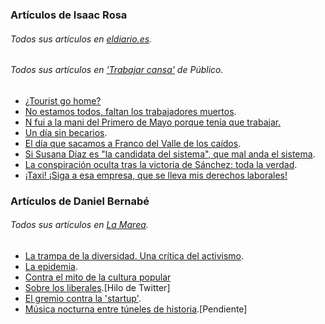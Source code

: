 ### Artículos de Isaac Rosa
###### Todos sus artículos en [eldiario.es](http://www.eldiario.es/autores/isaac_rosa/).
###### Todos sus artículos en ['Trabajar cansa'](http://blogs.publico.es/trabajarcansa/) de Público.

- [¿Tourist go home?](http://www.eldiario.es/zonacritica/turistificacion_airbnb_gentrificacion_6_632796722.html)
- [No estamos todos, faltan los trabajadores muertos](http://www.eldiario.es/zonacritica/trabajadores_muertos_accidentes_6_637696235.html).
- [N fui a la mani del Primero de Mayo porque tenía que trabajar.](http://www.eldiario.es/zonacritica/primero_de_mayo_trabajo_6_639096096.html)
- [Un día sin becarios](http://www.eldiario.es/zonacritica/becarios_restaurantes_michelin_6_640146017.html).
- [El día que sacamos a Franco del Valle de los caídos](https://twitter.com/HogarSocialGran/status/870000776545878017).
- [Si Susana Díaz es "la candidata del sistema", que mal anda el sistema](http://www.eldiario.es/zonacritica/Susana_Diaz_candidata_del_sistema_6_645045526.html).
- [La conspiración oculta tras la victoria de Sánchez: toda la verdad](http://www.eldiario.es/zonacritica/Pedro_Sanchez_PSOE_conspiracion_6_646445378.html).
- [¡Taxi! ¡Siga a esa empresa, que se lleva mis derechos laborales!](http://www.eldiario.es/zonacritica/taxistas_uber_6_648895130.html)


### Artículos de Daniel Bernabé
###### Todos sus artículos en [La Marea](http://www.lamarea.com/author/daniel-bernabe/).
- [La trampa de la diversidad. Una crítica del activismo](http://www.lamarea.com/2017/03/29/la-trampa-la-diversidad-una-critica-del-activismo/).
- [La epidemia](http://www.lamarea.com/2017/01/04/la-epidemia/).
- [Contra el mito de la cultura popular](http://www.lamarea.com/2017/05/03/mito-la-cultura-popular/)
- [Sobre los liberales](https://twitter.com/diasasaigonados/status/865140343305629697).[Hilo de Twitter]
- [El gremio contra la 'startup'](http://www.lamarea.com/2017/05/31/gremio-la-startup/).
- [Música nocturna entre túneles de historia](http://www.lamarea.com/2017/05/17/corrupcion-musica-nocturna-tuneles-historia/).[Pendiente]
